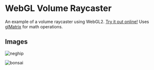 # WebGL Volume Raycaster

An example of a volume raycaster using WebGL2.
[Try it out online!](https://www.willusher.io/webgl-volume-raycaster/)
Uses [glMatrix](http://glmatrix.net/) for math operations.

## Images

![neghip](https://i.imgur.com/yLa27hG.png)

![bonsai](https://i.imgur.com/axr43wJ.png)


